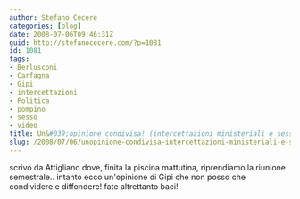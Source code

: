 ```yaml
---
author: Stefano Cecere
categories: [blog]
date: 2008-07-06T09:46:31Z
guid: http://stefanocecere.com/?p=1081
id: 1081
tags:
- Berlusconi
- Carfagna
- Gipi
- intercettazioni
- Politica
- pompino
- sesso
- video
title: Un&#039;opinione condivisa! (intercettazioni ministeriali e sesso per tutti!)
slug: /2008/07/06/unopinione-condivisa-intercettazioni-ministeriali-e-sesso-per-tutti/
---
```


scrivo da Attigliano dove, finita la piscina mattutina, riprendiamo la riunione semestrale.. intanto ecco un'opinione di Gipi che non posso che condividere e diffondere! fate altrettanto baci!

 